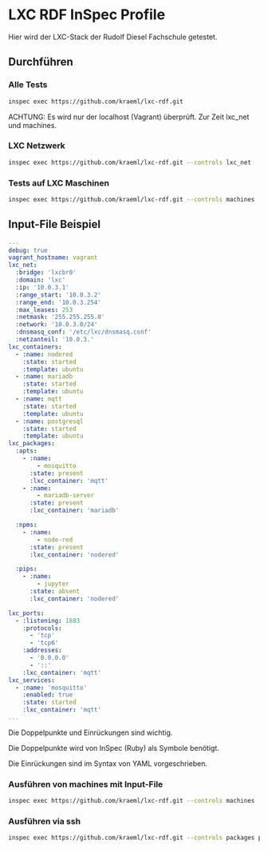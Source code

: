 # LXC RDF InSpec Profile

Hier wird der LXC-Stack der Rudolf Diesel Fachschule getestet.

## Durchführen

### Alle Tests

```bash
inspec exec https://github.com/kraeml/lxc-rdf.git
```

ACHTUNG: Es wird nur der localhost (Vagrant) überprüft. Zur Zeit lxc_net und machines.

### LXC Netzwerk

```bash
inspec exec https://github.com/kraeml/lxc-rdf.git --controls lxc_net
```

### Tests auf LXC Maschinen

```bash
inspec exec https://github.com/kraeml/lxc-rdf.git --controls machines
```

## Input-File Beispiel

```yaml
---
debug: true
vagrant_hostname: vagrant
lxc_net:
  :bridge: 'lxcbr0'
  :domain: 'lxc'
  :ip: '10.0.3.1'
  :range_start: '10.0.3.2'
  :range_end: '10.0.3.254'
  :max_leases: 253
  :netmask: '255.255.255.0'
  :network: '10.0.3.0/24'
  :dnsmasq_conf: '/etc/lxc/dnsmasq.conf'
  :netzanteil: '10.0.3.'
lxc_containers:
  - :name: nodered
    :state: started
    :template: ubuntu
  - :name: mariadb
    :state: started
    :template: ubuntu
  - :name: mqtt
    :state: started
    :template: ubuntu
  - :name: postgresql
    :state: started
    :template: ubuntu
lxc_packages:
  :apts:
    - :name:
        - mosquitto
      :state: present
      :lxc_container: 'mqtt'
    - :name:
        - mariadb-server
      :state: present
      :lxc_container: 'mariadb'

  :npms:
    - :name:
        - node-red
      :state: present
      :lxc_container: 'nodered'

  :pips:
    - :name:
        - jupyter
      :state: absent
      :lxc_container: 'nodered'

lxc_ports:
  - :listening: 1883
    :protocols:
      - 'tcp'
      - 'tcp6'
    :addresses:
      - '0.0.0.0'
      - '::'
    :lxc_container: 'mqtt'
lxc_services:
  - :name: 'mosquitto'
    :enabled: true
    :state: started
    :lxc_container: 'mqtt'
...
```

Die Doppelpunkte und Einrückungen sind wichtig.

Die Doppelpunkte wird von InSpec (Ruby) als Symbole benötigt.

Die Einrückungen sind im Syntax von YAML vorgeschrieben.

### Ausführen von machines mit Input-File

```bash
inspec exec https://github.com/kraeml/lxc-rdf.git --controls machines --input-file lxc-rdf-testing.yml
```

### Ausführen via ssh

```bash
inspec exec https://github.com/kraeml/lxc-rdf.git --controls packages ports services --input-file /vagrant/notebooks/lxc-rdf-testing.yml -t ssh://ubuntu:ubuntu@mqtt.lxc
```
